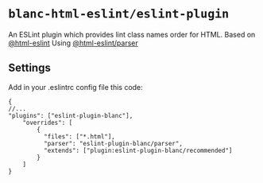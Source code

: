 # `blanc-html-eslint/eslint-plugin`

An ESLint plugin which provides lint class names order for HTML.
Based on [@html-eslint](https://github.com/yeonjuan/html-eslint)
Using [@html-eslint/parser](https://github.com/yeonjuan/html-eslint)

## Settings
Add in your .eslintrc config file this code:
```
{
//...
"plugins": ["eslint-plugin-blanc"],
    "overrides": [
        {
          "files": ["*.html"],
          "parser": "eslint-plugin-blanc/parser",
          "extends": ["plugin:eslint-plugin-blanc/recommended"]
        }
    ]
}
```
